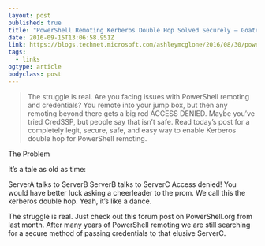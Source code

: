```yaml
---
layout: post 
published: true 
title: "PowerShell Remoting Kerberos Double Hop Solved Securely – GoateePFE" 
date: 2016-09-15T13:06:58.951Z 
link: https://blogs.technet.microsoft.com/ashleymcglone/2016/08/30/powershell-remoting-kerberos-double-hop-solved-securely/ 
tags:
  - links
ogtype: article 
bodyclass: post 
---
```


> The struggle is real.
Are you facing issues with PowerShell remoting and credentials? You remote into your jump box, but then any remoting beyond there gets a big red ACCESS DENIED. Maybe you’ve tried CredSSP, but people say that isn’t safe. Read today’s post for a completely legit, secure, safe, and easy way to enable Kerberos double hop for PowerShell remoting.

The Problem


It’s a tale as old as time:

ServerA talks to ServerB
ServerB talks to ServerC
Access denied!
You would have better luck asking a cheerleader to the prom. We call this the kerberos double hop. Yeah, it’s like a dance.

The struggle is real. Just check out this forum post on PowerShell.org from last month. After many years of PowerShell remoting we are still searching for a secure method of passing credentials to that elusive ServerC.